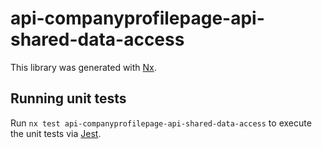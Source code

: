 # api-companyprofilepage-api-shared-data-access

This library was generated with [Nx](https://nx.dev).

## Running unit tests

Run `nx test api-companyprofilepage-api-shared-data-access` to execute the unit tests via [Jest](https://jestjs.io).
